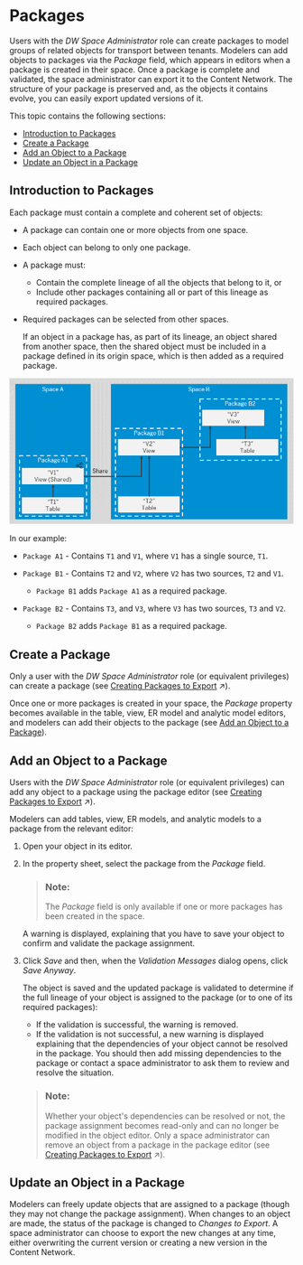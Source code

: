 <!-- loioa806c67ed11749c788142775d2cc2494 -->

# Packages

Users with the *DW Space Administrator* role can create packages to model groups of related objects for transport between tenants. Modelers can add objects to packages via the *Package* field, which appears in editors when a package is created in their space. Once a package is complete and validated, the space administrator can export it to the Content Network. The structure of your package is preserved and, as the objects it contains evolve, you can easily export updated versions of it.

This topic contains the following sections:

-   [Introduction to Packages](packages-a806c67.md#loioa806c67ed11749c788142775d2cc2494__section_intro)
-   [Create a Package](packages-a806c67.md#loioa806c67ed11749c788142775d2cc2494__section_create)
-   [Add an Object to a Package](packages-a806c67.md#loioa806c67ed11749c788142775d2cc2494__section_add)
-   [Update an Object in a Package](packages-a806c67.md#loioa806c67ed11749c788142775d2cc2494__section_update)



<a name="loioa806c67ed11749c788142775d2cc2494__section_intro"/>

## Introduction to Packages

Each package must contain a complete and coherent set of objects:

-   A package can contain one or more objects from one space.
-   Each object can belong to only one package.
-   A package must:
    -   Contain the complete lineage of all the objects that belong to it, or
    -   Include other packages containing all or part of this lineage as required packages.

-   Required packages can be selected from other spaces.

    If an object in a package has, as part of its lineage, an object shared from another space, then the shared object must be included in a package defined in its origin space, which is then added as a required package.


![](images/Package_Example_0f52d1e.png)

In our example:

-   `Package A1` - Contains `T1` and `V1`, where `V1` has a single source, `T1`.
-   `Package B1` - Contains `T2` and `V2`, where `V2` has two sources, `T2` and `V1`.
    -   `Package B1` adds `Package A1` as a required package.

-   `Package B2` - Contains `T3`, and `V3`, where `V3` has two sources, `T3` and `V2`.
    -   `Package B2` adds `Package B1` as a required package.




<a name="loioa806c67ed11749c788142775d2cc2494__section_create"/>

## Create a Package

Only a user with the *DW Space Administrator* role \(or equivalent privileges\) can create a package \(see [Creating Packages to Export](https://help.sap.com/viewer/9f36ca35bc6145e4acdef6b4d852d560/DEV_CURRENT/en-US/24aba84ceeb3416881736f70f02e3a0a.html "Users with the DW Space Administrator role can create packages to model groups of related objects for transport between tenants. Modelers can add objects to packages via the Package field, which appears in editors when a package is created in their space. Once a package is complete and validated, the space administrator can export it to the Content Network. The structure of your package is preserved and, as the objects it contains evolve, you can easily export updated versions of it.") :arrow_upper_right:\).

Once one or more packages is created in your space, the *Package* property becomes available in the table, view, ER model and analytic model editors, and modelers can add their objects to the package \(see [Add an Object to a Package](packages-a806c67.md#loioa806c67ed11749c788142775d2cc2494__section_add)\).



<a name="loioa806c67ed11749c788142775d2cc2494__section_add"/>

## Add an Object to a Package

Users with the *DW Space Administrator* role \(or equivalent privileges\) can add any object to a package using the package editor \(see [Creating Packages to Export](https://help.sap.com/viewer/9f36ca35bc6145e4acdef6b4d852d560/DEV_CURRENT/en-US/24aba84ceeb3416881736f70f02e3a0a.html "Users with the DW Space Administrator role can create packages to model groups of related objects for transport between tenants. Modelers can add objects to packages via the Package field, which appears in editors when a package is created in their space. Once a package is complete and validated, the space administrator can export it to the Content Network. The structure of your package is preserved and, as the objects it contains evolve, you can easily export updated versions of it.") :arrow_upper_right:\).

Modelers can add tables, view, ER models, and analytic models to a package from the relevant editor:

1.  Open your object in its editor.
2.  In the property sheet, select the package from the *Package* field.

    > ### Note:  
    > The *Package* field is only available if one or more packages has been created in the space.

    A warning is displayed, explaining that you have to save your object to confirm and validate the package assignment.

3.  Click *Save* and then, when the *Validation Messages* dialog opens, click *Save Anyway*.

    The object is saved and the updated package is validated to determine if the full lineage of your object is assigned to the package \(or to one of its required packages\):

    -   If the validation is successful, the warning is removed.
    -   If the validation is not successful, a new warning is displayed explaining that the dependencies of your object cannot be resolved in the package. You should then add missing dependencies to the package or contact a space administrator to ask them to review and resolve the situation.

    > ### Note:  
    > Whether your object's dependencies can be resolved or not, the package assignment becomes read-only and can no longer be modified in the object editor. Only a space administrator can remove an object from a package in the package editor \(see [Creating Packages to Export](https://help.sap.com/viewer/9f36ca35bc6145e4acdef6b4d852d560/DEV_CURRENT/en-US/24aba84ceeb3416881736f70f02e3a0a.html "Users with the DW Space Administrator role can create packages to model groups of related objects for transport between tenants. Modelers can add objects to packages via the Package field, which appears in editors when a package is created in their space. Once a package is complete and validated, the space administrator can export it to the Content Network. The structure of your package is preserved and, as the objects it contains evolve, you can easily export updated versions of it.") :arrow_upper_right:\).




<a name="loioa806c67ed11749c788142775d2cc2494__section_update"/>

## Update an Object in a Package

Modelers can freely update objects that are assigned to a package \(though they may not change the package assignment\). When changes to an object are made, the status of the package is changed to *Changes to Export*. A space administrator can choose to export the new changes at any time, either overwriting the current version or creating a new version in the Content Network.

